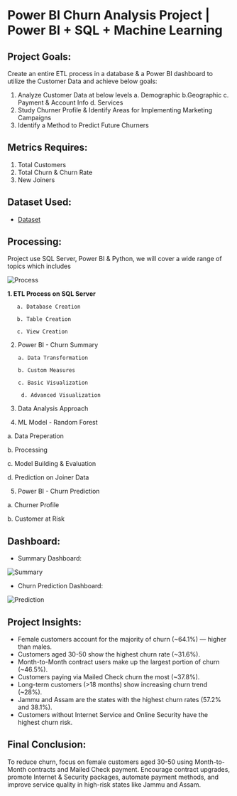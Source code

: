 # Power BI Churn Analysis Project | Power BI + SQL + Machine Learning
## Project Goals:
Create an entire ETL process in a database & a Power BI dashboard to utilize the Customer Data and achieve below goals:
1. Analyze Customer Data at below levels
  a. Demographic
  b.Geographic
  c. Payment & Account Info
  d. Services
2. Study Churner Profile & Identify Areas for Implementing Marketing Campaigns
3. Identify a Method to Predict Future Churners
## Metrics Requires:
1. Total Customers
2. Total Churn & Churn Rate
3. New Joiners

## Dataset Used:
- <a href= "https://github.com/TrieuTuanVi/Churn_Analysis/commit/6e097e3d31e4cb1d1d0d32e1dba5649e6f9108e8">Dataset</a>

## Processing: 
Project use SQL Server, Power BI & Python, we will cover a wide range of topics which includes

![Process](https://github.com/user-attachments/assets/7468565f-9c94-4ff6-bcf2-a8203f99ec4a)

**1. ETL Process on SQL Server**

       a. Database Creation
  
       b. Table Creation
  
       c. View Creation
  
2. Power BI - Churn Summary
   
       a. Data Transformation
  
       b. Custom Measures
  
       c. Basic Visualization
  
        d. Advanced Visualization
  
3. Data Analysis Approach


4. ML Model - Random Forest


  a. Data Preperation
  
  b. Processing
  
  c. Model Building & Evaluation
  
  d. Prediction on Joiner Data
  
5. Power BI - Churn Prediction


  a. Churner Profile
  
  b. Customer at Risk 

## Dashboard:

* Summary Dashboard:
  
![Summary](https://github.com/user-attachments/assets/416ec549-f1fa-44e0-9794-d572fb1420af)

* Churn Prediction Dashboard:

![Prediction](https://github.com/user-attachments/assets/2f2ffaaa-ecaf-43cb-951d-2241091a65f8)

## Project Insights:
- Female customers account for the majority of churn (~64.1%) — higher than males.
- Customers aged 30-50 show the highest churn rate (~31.6%).
- Month-to-Month contract users make up the largest portion of churn (~46.5%).
- Customers paying via Mailed Check churn the most (~37.8%).
- Long-term customers (>18 months) show increasing churn trend (~28%).
- Jammu and Assam are the states with the highest churn rates (57.2% and 38.1%).
- Customers without Internet Service and Online Security have the highest churn risk.

## Final Conclusion:
To reduce churn, focus on female customers aged 30-50 using Month-to-Month contracts and Mailed Check payment. Encourage contract upgrades, promote Internet & Security packages, automate payment methods, and improve service quality in high-risk states like Jammu and Assam.
